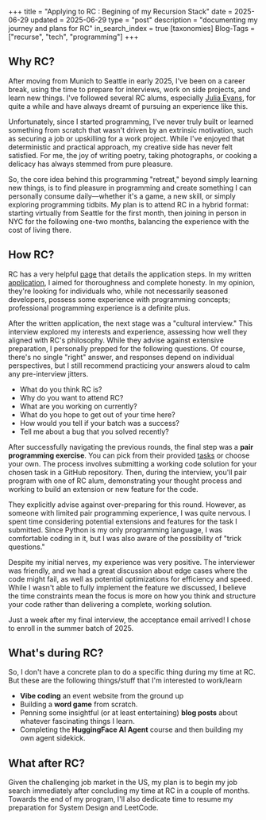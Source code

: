 +++
title = "Applying to RC : Begining of my Recursion Stack"
date = 2025-06-29
updated = 2025-06-29
type = "post"
description = "documenting my journey and plans for RC"
in_search_index = true
[taxonomies]
Blog-Tags = ["recurse", "tech", "programming"]
+++


## Why RC?
After moving from Munich to Seattle in early 2025, I've been on a career break, using the time to prepare for interviews, work on side projects, and learn new things. I've followed several RC alums, especially [Julia Evans](https://jvns.ca/blog/2020/11/05/i-m-doing-another-recurse-center-batch-/), for quite a while and have always dreamt of pursuing an experience like this.

Unfortunately, since I started programming, I've never truly built or learned something from scratch that wasn't driven by an extrinsic motivation, such as securing a job or upskilling for a work project. While I've enjoyed that deterministic and practical approach, my creative side has never felt satisfied. For me, the joy of writing poetry, taking photographs, or cooking a delicacy has always stemmed from pure pleasure.

So, the core idea behind this programming "retreat," beyond simply learning new things, is to find pleasure in programming and create something I can personally consume daily—whether it's a game, a new skill, or simply exploring programming tidbits. My plan is to attend RC in a hybrid format: starting virtually from Seattle for the first month, then joining in person in NYC for the following one-two months, balancing the experience with the cost of living there.
## How RC? 
RC has a very helpful [page](https://www.recurse.com/apply) that details the application steps. In my written [application](https://www.recurse.com/apply/retreat), I aimed for thoroughness and complete honesty. In my opinion, they're looking for individuals who, while not necessarily seasoned developers, possess some experience with programming concepts; professional programming experience is a definite plus. 

After the written application, the next stage was a "cultural interview." This interview explored my interests and experience, assessing how well they aligned with RC's philosophy. While they advise against extensive preparation, I personally prepped for the following questions. Of course, there's no single "right" answer, and responses depend on individual perspectives, but I still recommend practicing your answers aloud to calm any pre-interview jitters.
- What do you think RC is?
- Why do you want to attend RC?
- What are you working on currently?
- What do you hope to get out of your time here?
- How would you tell if your batch was a success?
- Tell me about a bug that you solved recently?

After successfully navigating the previous rounds, the final step was a **pair programming exercise**. You can pick from their provided [tasks](https://www.recurse.com/pairing-tasks) or choose your own. The process involves submitting a working code solution for your chosen task in a GitHub repository. Then, during the interview, you'll pair program with one of RC alum, demonstrating your thought process and working to build an extension or new feature for the code.

They explicitly advise against over-preparing for this round. However, as someone with limited pair programming experience, I was quite nervous. I spent time considering potential extensions and features for the task I submitted. Since Python is my only programming language, I was comfortable coding in it, but I was also aware of the possibility of "trick questions."

Despite my initial nerves, my experience was very positive. The interviewer was friendly, and we had a great discussion about edge cases where the code might fail, as well as potential optimizations for efficiency and speed. While I wasn't able to fully implement the feature we discussed, I believe the time constraints mean the focus is more on how you think and structure your code rather than delivering a complete, working solution.

Just a week after my final interview, the acceptance email arrived! I chose to enroll in the summer batch of 2025.

## What's during RC? 
So, I don't have a concrete plan to do a specific thing during my time at RC. But these are the following things/stuff that I'm interested to work/learn
- **Vibe coding** an event website from the ground up
- Building a **word game** from scratch.
- Penning some insightful (or at least entertaining) **blog posts** about whatever fascinating things I learn.
- Completing the **HuggingFace AI Agent** course and then building my own agent sidekick.

## What after RC?
Given the challenging job market in the US, my plan is to begin my job search immediately after concluding my time at RC in a couple of months. Towards the end of my program, I'll also dedicate time to resume my preparation for System Design and LeetCode.